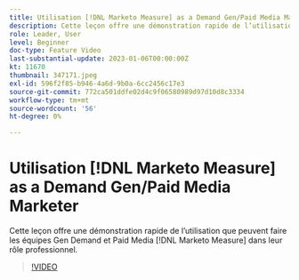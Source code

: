 ```yaml
---
title: Utilisation [!DNL Marketo Measure] as a Demand Gen/Paid Media Marketer
description: Cette leçon offre une démonstration rapide de l’utilisation que peuvent faire les équipes Gen Demand et Paid Media [!DNL Marketo Measure] dans leur rôle professionnel.
role: Leader, User
level: Beginner
doc-type: Feature Video
last-substantial-update: 2023-01-06T00:00:00Z
kt: 11670
thumbnail: 347171.jpeg
exl-id: 596f2f85-b946-4a6d-9b0a-6cc2456c17e3
source-git-commit: 772ca501ddfe02d4c9f06580989d97d10d8c3334
workflow-type: tm+mt
source-wordcount: '56'
ht-degree: 0%

---
```


# Utilisation [!DNL Marketo Measure] as a Demand Gen/Paid Media Marketer

Cette leçon offre une démonstration rapide de l’utilisation que peuvent faire les équipes Gen Demand et Paid Media [!DNL Marketo Measure] dans leur rôle professionnel.

>[!VIDEO](https://video.tv.adobe.com/v/347171/?quality=12&learn=on)
